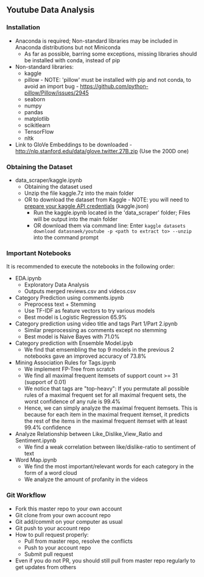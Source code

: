 ## Youtube Data Analysis
### Installation
* Anaconda is required; Non-standard libraries may be included in Anaconda distributions but not Miniconda
    * As far as possible, barring some exceptions, missing libraries should be installed with conda, instead of pip
* Non-standard libraries:
    * kaggle
    * pillow - NOTE: 'pillow' must be installed with pip and not conda, to avoid an import bug - https://github.com/python-pillow/Pillow/issues/2945
    * seaborn
    * numpy
    * pandas
    * matplotlib
    * scikitlearn
    * TensorFlow
    * nltk
* Link to GloVe Embeddings to be downloaded - http://nlp.stanford.edu/data/glove.twitter.27B.zip (Use the 200D one)
### Obtaining the Dataset
* data_scraper/kaggle.ipynb
    * Obtaining the dataset used
    * Unzip the file kaggle.7z into the main folder
    * OR to download the dataset from Kaggle - NOTE: you will need to [prepare your kaggle API credentials](https://github.com/Kaggle/kaggle-api) (kaggle.json)
        * Run the kaggle.ipynb located in the 'data_scraper' folder; Files will be output into the main folder
        * OR download them via command line: Enter `kaggle datasets download datasnaek/youtube -p <path to extract to> --unzip` into the command prompt
### Important Notebooks
It is recommended to execute the notebooks in the following order:
* EDA.ipynb
    * Exploratory Data Analysis
    * Outputs merged reviews.csv and videos.csv
* Category Prediction using comments.ipynb
    * Preprocess text + Stemming
    * Use TF-IDF as feature vectors to try various models
    * Best model is Logistic Regression 65.9%
* Category prediction using video title and tags Part 1/Part 2.ipynb
    * Similar preprocessing as comments except no stemming
    * Best model is Naive Bayes with 71.0%
* Category prediction with Ensemble Model.ipyb
    * We find that emsembling the top 9 models in the previous 2 notebooks gave an improved accuracy of 73.8%
* Mining Association Rules for Tags.ipynb
    * We implement FP-Tree from scratch
    * We find all maximal frequent itemsets of support count >= 31 (support of 0.01)
    * We notice that tags are "top-heavy": If you permutate all possible rules of a maximal frequent set for all maximal frequent sets, the worst confidence of any rule is 99.4%
    * Hence, we can simply analyze the maximal frequent itemsets. This is because for each item in the maximal frequent itemset, it predicts the rest of the items in the maximal frequent itemset with at least 99.4% confidence
* Analyze Relationship between Like_Dislike_View_Ratio and Sentiment.ipynb
    * We find a weak correlation between like/dislike-ratio to sentiment of text
* Word Map.ipynb
    * We find the most important/relevant words for each category in the form of a word cloud
    * We analyze the amount of profanity in the videos
### 
### Git Workflow
* Fork this master repo to your own account
* Git clone from your own account repo
* Git add/commit on your computer as usual
* Git push to your account repo
* How to pull request properly:
   * Pull from master repo, resolve the conflicts
   * Push to your account repo
   * Submit pull request
* Even if you do not PR, you should still pull from master repo regularly to get updates from others
